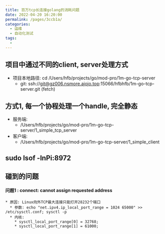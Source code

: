 ```yaml
---
title: 百万tcp长连接golang的消耗问题
date: 2022-04-20 16:20:00
permalink: /pages/3ccb1a/
categories:
  - 运维
  - 自动化测试
tags:
  - 
---
```



## 项目中通过不同的client, server处理方式 
  * 项目本地路径: cd /Users/hfb/projects/go/mod-pro/1m-go-tcp-server
    * git: ssh://git@gz006.nsmore.ajojo.top:15066/hfbhfb/1m-go-tcp-server.git (fetch)

## 方式1, 每一个协程处理一个handle, 完全静态
  * 服务端:
    * /Users/hfb/projects/go/mod-pro/1m-go-tcp-server/1_simple_tcp_server
  * 客户端:
    * /Users/hfb/projects/go/mod-pro/1m-go-tcp-server/1_simple_client



## sudo lsof -lnPi:8972

## 碰到的问题
  #### 问题1 : connect: cannot assign requested address
    * 原因: Linux向外TCP最大连接只能打开28232个端口
      * 参数: echo "net.ipv4.ip_local_port_range = 1024 65000" >> /etc/sysctl.conf; sysctl -p
      * 内核:         
        * sysctl_local_port_range[0] = 32768;
        * sysctl_local_port_range[1] = 61000; 



